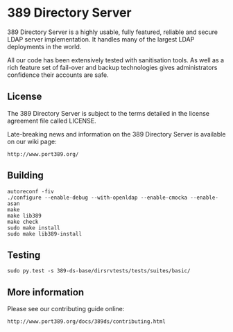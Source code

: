 389 Directory Server
====================

389 Directory Server is a highly usable, fully featured, reliable
and secure LDAP server implementation. It handles many of the
largest LDAP deployments in the world.

All our code has been extensively tested with sanitisation tools.
As well as a rich feature set of fail-over and backup technologies
gives administrators confidence their accounts are safe.

License
-------

The 389 Directory Server is subject to the terms detailed in the
license agreement file called LICENSE.

Late-breaking news and information on the 389 Directory Server is
available on our wiki page:

    http://www.port389.org/

Building
--------

    autoreconf -fiv
    ./configure --enable-debug --with-openldap --enable-cmocka --enable-asan
    make
    make lib389
    make check
    sudo make install
    sudo make lib389-install

Testing
-------

    sudo py.test -s 389-ds-base/dirsrvtests/tests/suites/basic/

More information
----------------

Please see our contributing guide online:

    http://www.port389.org/docs/389ds/contributing.html


